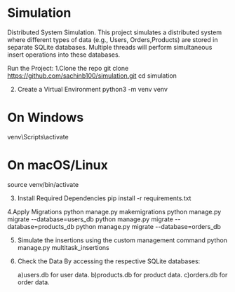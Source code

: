 # Simulation
Distributed System Simulation.
This project simulates a distributed system where different types of data (e.g., Users, Orders,Products) are stored in separate SQLite databases. Multiple threads will perform simultaneous insert operations into these databases.

Run the Project:
1.Clone the repo
git clone https://github.com/sachinb100/simulation.git
cd simulation

2. Create a Virtual Environment
python3 -m venv venv
# On Windows
venv\Scripts\activate
# On macOS/Linux
source venv/bin/activate


3. Install Required Dependencies
pip install -r requirements.txt


4.Apply Migrations
python manage.py makemigrations
python manage.py migrate --database=users_db
python manage.py migrate --database=products_db
python manage.py migrate --database=orders_db

5. Simulate the insertions using the custom management command
python manage.py multitask_insertions

6. Check the Data
 By accessing the respective SQLite databases:

    a)users.db for user data.
    b)products.db for product data.
    c)orders.db for order data.

